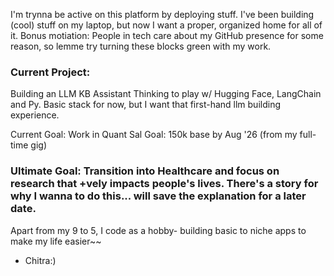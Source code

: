 I'm trynna be active on this platform by deploying stuff. I've been building (cool) stuff on my laptop, but now I want a proper, organized home for all of it. Bonus motiation: People in tech care about my GitHub presence for some reason, so lemme try turning these blocks green with my work.

### Current Project: 
Building an LLM KB Assistant
Thinking to play w/ Hugging Face, LangChain and Py. Basic stack for now, but I want that first-hand llm building experience.

Current Goal: Work in Quant
Sal Goal: 150k base by Aug '26 (from my full-time gig)
### Ultimate Goal: Transition into Healthcare and focus on research that +vely impacts people's lives. There's a story for why I wanna to do this... will save the explanation for a later date.

Apart from my 9 to 5,
I code as a hobby- building basic to niche apps to make my life easier~~

- Chitra:)

